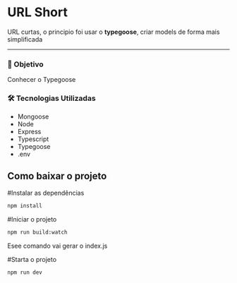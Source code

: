 # URL Short

URL curtas, o principio foi usar o **typegoose**, criar models de forma mais simplificada

---

### 🎯 Objetivo

Conhecer o Typegoose

### 🛠 Tecnologias Utilizadas

- Mongoose
- Node
- Express
- Typescript
- Typegoose
- .env

## Como baixar o projeto

#Instalar as dependências

```bash
npm install
```

#Iniciar o projeto

```bash
npm run build:watch
```

Esee comando vai gerar o index.js

#Starta o projeto

```bash
npm run dev
```
